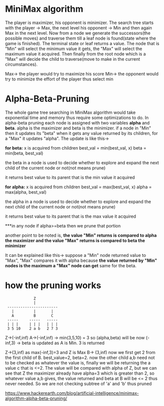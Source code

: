 # MiniMax algorithm
The player is maximizer, his opponent is minimizer. The search tree starts with the player -> Max, the next level his opponent -> Min and then again Max in the next level.
Now from a node we generate the successors(the possible moves) and traverse them till a leaf node is found(state where the game is finished). The terminal state or leaf returns a value. The node that is "Min" will select the minimum value it gets, the "Max" will select the maximum value it acquired. Then finally from the root node which is a "Max" will decide the child to traverse(move to make in the current circumstances).

Max-> the player would try to maximize his score
Min-> the opponent would try to minimize the effort of the player thus select min

# Alpha-Beta-Pruning
The whole game tree searching in MiniMax algorithm would take exponential time and memory thus require some optimizations to do. In alpha-beta pruning each node is assigned with two variables <b>alpha</b> and <b>beta</b>. alpha is the maximizer and beta is the minimizer. if a node in "Min" then it updates its "beta" when it gets any value returned by its children, for a "Max" it updates "alpha". The update is like this->

<b>for beta:</b>
x is acquired from children
best_val = min(best_val, x)
beta = min(beta, best_val)

the beta in a node is used to decide whether to explore and expand the next child of the current node or not(not means prune)

it returns best value to its parent that is the min value it acquired

<b>for alpha:</b>
x is acquired from children
best_val = max(best_val, x)
alpha = max(alpha, best_val)

the alpha in a node is used to decide whether to explore and expand the next child of the current node or not(not means prune)

it returns best value to its parent that is the max value it acquired

***in any node if alpha>=beta then we prune that portion

another point to be noted is, <b>the value "Min" returns is compared to alpha the maximizer and the value "Max" returns is compared to beta the minimizer</b>

It can be explained like this-> suppose a "Min" node returned value to "Max", "Max" compares it with alpha because <b>the value returned by "Min" nodes is the maximum a "Max" node can get</b>
same for the beta.

# how the pruning works
                 Z
                 |
     -----------------------	  
       |         |       |
       A         B       C
     -----     -----   -----
     | | |     | | |   | | |
     3 5 10    2 a b   2 7 3

Z->(-inf,inf)
A->(-inf,inf) -> min(3,5,10) = 3 so (alpha,beta) will be now (-inf,3) -> beta is updated as A is Min. 3 is returned

Z->(3,inf) as max(-inf,3)=3 and Z is Max
B-> (3,inf)
now we first get 2 from the first child of B. best_value=2, beta=2. now the other child a,b need not to be checked as whatever the value is, finally we will be returning the a value c that is <=2. The value will be compared with alpha of Z, but we can see that Z the maximizer already have alpha=3 which is greater than 2, so whatever value a,b gives, the value returned and beta at B will be <= 2 thus never needed. So we are not checking subtree of 'a' and 'b' thus pruned

https://www.hackerearth.com/blog/artificial-intelligence/minimax-algorithm-alpha-beta-pruning/
